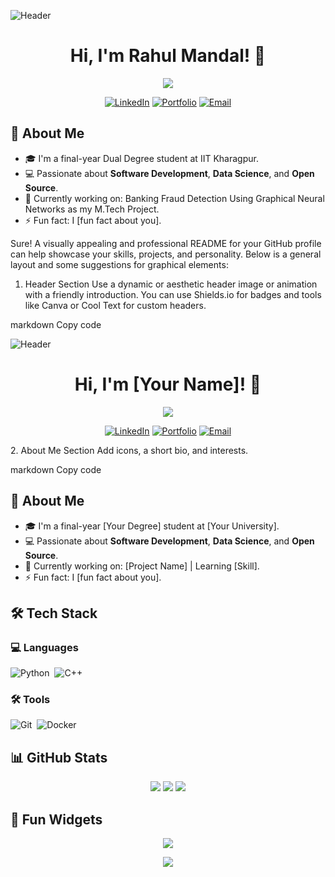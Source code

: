 <!-- Dynamic Greeting -->
![Header](https://your-link-to-a-custom-banner.com)

<h1 align="center">Hi, I'm Rahul Mandal! 👋</h1>
<p align="center">
  <img src="https://readme-typing-svg.herokuapp.com?color=36BCF7&lines=Full-stack+Developer;Open+Source+Contributor;Enthusiastic+Learner" />
</p>

<p align="center">
  <a href="https://www.linkedin.com/in/your-profile"><img src="https://img.shields.io/badge/LinkedIn-YourName-blue" alt="LinkedIn"></a>
  <a href="https://your-website.com"><img src="https://img.shields.io/badge/Portfolio-Online-green" alt="Portfolio"></a>
  <a href="mailto:youremail@example.com"><img src="https://img.shields.io/badge/Email-youremail%40example.com-red" alt="Email"></a>
</p>


## 🚀 About Me

- 🎓 I'm a final-year Dual Degree student at IIT Kharagpur.
- 💻 Passionate about **Software Development**, **Data Science**, and **Open Source**.
- 🌱 Currently working on: Banking Fraud Detection Using Graphical Neural Networks as my M.Tech Project.
- ⚡ Fun fact: I [fun fact about you].


Sure! A visually appealing and professional README for your GitHub profile can help showcase your skills, projects, and personality. Below is a general layout and some suggestions for graphical elements:

1. Header Section
Use a dynamic or aesthetic header image or animation with a friendly introduction.
You can use Shields.io for badges and tools like Canva or Cool Text for custom headers.

markdown
Copy code
<!-- Dynamic Greeting -->
![Header](https://your-link-to-a-custom-banner.com)

<h1 align="center">Hi, I'm [Your Name]! 👋</h1>
<p align="center">
  <img src="https://readme-typing-svg.herokuapp.com?color=36BCF7&lines=Full-stack+Developer;Open+Source+Contributor;Enthusiastic+Learner" />
</p>

<p align="center">
  <a href="https://www.linkedin.com/in/your-profile"><img src="https://img.shields.io/badge/LinkedIn-YourName-blue" alt="LinkedIn"></a>
  <a href="https://your-website.com"><img src="https://img.shields.io/badge/Portfolio-Online-green" alt="Portfolio"></a>
  <a href="mailto:youremail@example.com"><img src="https://img.shields.io/badge/Email-youremail%40example.com-red" alt="Email"></a>
</p>
2. About Me Section
Add icons, a short bio, and interests.

markdown
Copy code
## 🚀 About Me

- 🎓 I'm a final-year [Your Degree] student at [Your University].
- 💻 Passionate about **Software Development**, **Data Science**, and **Open Source**.
- 🌱 Currently working on: [Project Name] | Learning [Skill].
- ⚡ Fun fact: I [fun fact about you].

## 🛠️ Tech Stack

### 💻 Languages
![Python](https://img.shields.io/badge/-Python-333?style=flat&logo=python)&nbsp;
![C++](https://img.shields.io/badge/-C++-00599C?style=flat&logo=c%2B%2B)&nbsp;

### 🛠️ Tools
![Git](https://img.shields.io/badge/-Git-F05032?style=flat&logo=git)&nbsp;
![Docker](https://img.shields.io/badge/-Docker-2496ED?style=flat&logo=docker)&nbsp;

## 📊 GitHub Stats

<p align="center">
  <img src="https://github-readme-stats.vercel.app/api?username=rahulmandalgg&show_icons=true&theme=radical" />
  <img src="https://github-readme-streak-stats.herokuapp.com/?user=rahulmandalgg&theme=radical" />
  <img src="https://github-readme-activity-graph.cyclic.app/graph?username=rahulmandalgg&theme=react-dark" />
</p>

## 🎨 Fun Widgets

<p align="center">
  <img src="https://github-profile-trophy.vercel.app/?username=rahulmandalgg&theme=onedark" />
</p>

<p align="center">
  <img src="https://quotes-github-readme.vercel.app/api?type=horizontal&theme=dark" />
</p>
